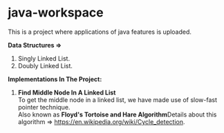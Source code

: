 # java-workspace

This is a project where applications of java features is uploaded. 

**Data Structures =>** 
  1. Singly Linked List.
  2. Doubly Linked List.

**Implementations In The Project:**
1. **Find Middle Node In A Linked List** <br/>
   To get the middle node in a linked list, we have made use of slow-fast pointer technique.<br/>
   Also known as **Floyd's Tortoise and Hare Algorithm**Details about this algorithm => https://en.wikipedia.org/wiki/Cycle_detection. <br/>
  
